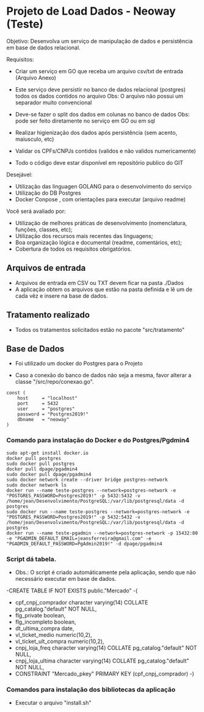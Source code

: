# Projeto de Load Dados - Neoway (Teste)

Objetivo:
Desenvolva um serviço de manipulação de dados e persistência em base de dados relacional.

Requisitos:
- Criar um serviço em GO que receba um arquivo csv/txt de entrada (Arquivo Anexo)
- Este serviço deve persistir no banco de dados relacional (postgres) todos os dados contidos no arquivo
  Obs: O arquivo não possui um separador muito convencional
 
- Deve-se fazer o split dos dados em colunas no banco de dados
 Obs: pode ser feito diretamente no serviço em GO ou em sql
 
- Realizar higienização dos dados após persistência (sem acento, maiusculo, etc)
- Validar os CPFs/CNPJs contidos (validos e não validos numericamente)
- Todo o código deve estar disponível em repositório publico do GIT
 
Desejável:
- Utilização das linguagen GOLANG para o desenvolvimento do serviço
- Utilização do DB Postgres
- Docker Conpose , com orientações para executar (arquivo readme) 

Você será avaliado por:
- Utilização de melhores práticas de desenvolvimento (nomenclatura, funções, classes, etc);
- Utilização dos recursos mais recentes das linguagens;
- Boa organização lógica e documental (readme, comentários, etc);
- Cobertura de todos os requisitos obrigatórios.

## Arquivos de entrada
- Arquivos de entrada em CSV ou TXT devem ficar na pasta ./Dados
- A aplicação obtem os arquivos que estão na pasta definida e lê um de cada vêz e insere na base de dados.

## Tratamento realizado
- Todos os tratamentos solicitados estão no pacote "src/tratamento"

## Base de Dados
- Foi utilizado um docker do Postgres para o Projeto

- Caso a conexão do banco de dados não seja a mesma, favor alterar a classe "/src/repo/conexao.go".

```
const (
    host     = "localhost"
    port     = 5432
    user     = "postgres"
    password = "Postgres2019!"
    dbname   = "neoway"
)

```

### Comando para instalação do Docker e do Postgres/Pgdmin4 

```
sudo apt-get install docker.io
docker pull postgres
sudo docker pull postgres
docker pull dpage/pgadmin4
sudo docker pull dpage/pgadmin4
sudo docker network create --driver bridge postgres-network
sudo docker network ls
docker run --name teste-postgres --network=postgres-network -e "POSTGRES_PASSWORD=Postgres2019!" -p 5432:5432 -v /home/jean/Desenvolvimento/PostgreSQL:/var/lib/postgresql/data -d postgres
sudo docker run --name teste-postgres --network=postgres-network -e "POSTGRES_PASSWORD=Postgres2019!" -p 5432:5432 -v /home/jean/Desenvolvimento/PostgreSQL:/var/lib/postgresql/data -d postgres
docker run --name teste-pgadmin --network=postgres-network -p 15432:80 -e "PGADMIN_DEFAULT_EMAIL=jeansferreira@gmail.com" -e "PGADMIN_DEFAULT_PASSWORD=PgAdmin2019!" -d dpage/pgadmin4

```

### Script dá tabela.
- Obs.: O script é criado automáticamente pela aplicação, sendo que não necessário executar em base de dados. 

-CREATE TABLE IF NOT EXISTS public."Mercado"
-(
-    cpf_cnpj_comprador character varying(14) COLLATE pg_catalog."default" NOT NULL,
-    flg_private boolean,
-    flg_incompleto boolean,
-    dt_ultima_compra date,
-    vl_ticket_medio numeric(10,2),
-    vl_ticket_ult_compra numeric(10,2),
-    cnpj_loja_freq character varying(14) COLLATE pg_catalog."default" NOT NULL,
-    cnpj_loja_ultima character varying(14) COLLATE pg_catalog."default" NOT NULL,
-    CONSTRAINT "Mercado_pkey" PRIMARY KEY (cpf_cnpj_comprador)
-)

### Comandos para instalação dos bibliotecas da aplicação

- Executar o arquivo "install.sh"
